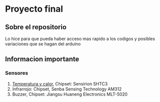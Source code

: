 # Proyecto final
## Sobre el repositorio
Lo hice para que pueda haber acceso mas rapido a los codigos y posibles variaciones que se hagan del arduino

## Informacion importante
### Sensores
1. [Temperatura y calor](https://docs.rakwireless.com/Product-Categories/WisBlock/RAK1901/Overview/#product-features), Chipset: Sensirion SHTC3
2. Infrarrojo: Chipset, Senba Sensing Technology AM312
3. Buzzer, Chipset: Jiangsu Huaneng Electronics MLT-5020
